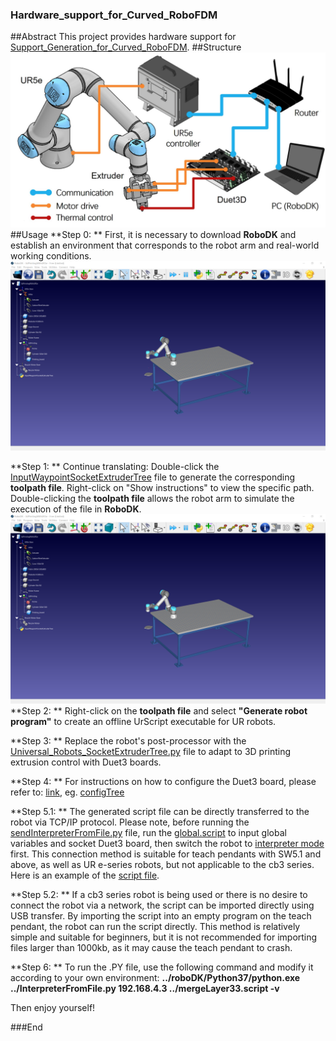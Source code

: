 ### Hardware_support_for_Curved_RoboFDM
##Abstract
This project provides hardware support for [Support_Generation_for_Curved_RoboFDM](https://github.com/zhangty019/Support_Generation_for_Curved_RoboFDM).
##Structure
![](Figures/UR5esetup.png)
##Usage
**Step 0: ** First, it is necessary to download **RoboDK** and establish an environment that corresponds to the robot arm and real-world working conditions.
![](Figures/RoboDK_setting_up.png)

**Step 1: ** Continue translating: Double-click the [InputWaypointSocketExtruderTree](InputWaypointSocketExtruderTree.py) file to generate the corresponding **toolpath file**. Right-click on "Show instructions" to view the specific path. Double-clicking the **toolpath file** allows the robot arm to simulate the execution of the file in **RoboDK**.
![](Figures/RoboDK_setting_up.png)
**Step 2: ** Right-click on the **toolpath file** and select **"Generate robot program"** to create an offline UrScript executable for UR robots.

**Step 3: ** Replace the robot's post-processor with the [Universal_Robots_SocketExtruderTree.py](Universal_Robots_SocketExtruderTree.py) file to adapt to 3D printing extrusion control with Duet3 boards. 

**Step 4: ** For instructions on how to configure the Duet3 board, please refer to: [link](https://docs.duet3d.com/User_manual/Overview/Getting_started_Duet_3_MB6HC), eg. [configTree](configTree.rar)

**Step 5.1: ** The generated script file can be directly transferred to the robot via TCP/IP protocol. Please note, before running the [sendInterpreterFromFile.py](sendInterpreterFromFile.py) file, run the [global.script](global.script) to input global variables and socket Duet3 board, then switch the robot to [interpreter mode](interpreterMode.script) first. This connection method is suitable for teach pendants with SW5.1 and above, as well as UR e-series robots, but not applicable to the cb3 series. Here is an example of the [script file](mergeLayer33.script).

**Step 5.2: ** If a cb3 series robot is being used or there is no desire to connect the robot via a network, the script can be imported directly using USB transfer. By importing the script into an empty program on the teach pendant, the robot can run the script directly. This method is relatively simple and suitable for beginners, but it is not recommended for importing files larger than 1000kb, as it may cause the teach pendant to crash.

**Step 6: **  To run the .PY file, use the following command and modify it according to your own environment: **../roboDK/Python37/python.exe ../InterpreterFromFile.py 192.168.4.3 ../mergeLayer33.script -v**

Then enjoy yourself!

###End
